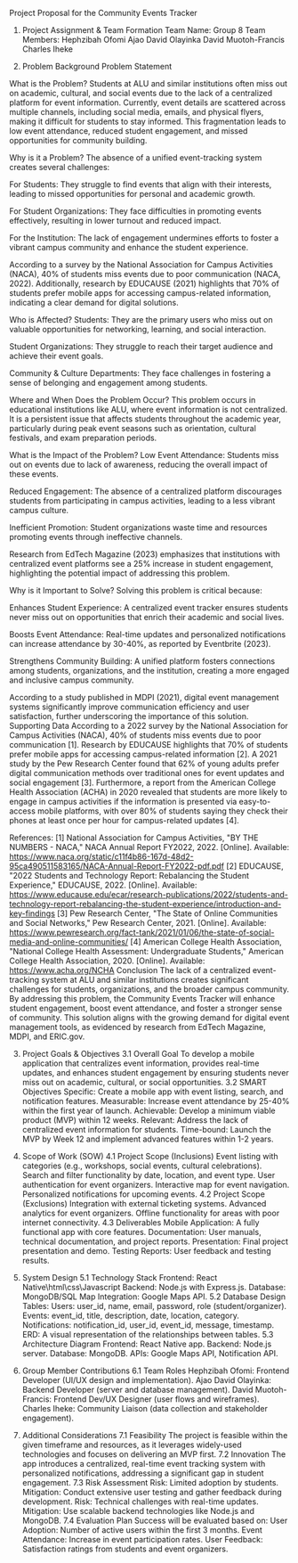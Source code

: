 Project Proposal for the Community Events Tracker
1. Project Assignment & Team Formation
Team Name: Group 8
Team Members:
Hephzibah Ofomi
Ajao David Olayinka
David Muotoh-Francis
Charles Iheke

2. Problem Background
Problem Statement

What is the Problem?
Students at ALU and similar institutions often miss out on academic, cultural, and social events due to the lack of a centralized platform for event information. Currently, event details are scattered across multiple channels, including social media, emails, and physical flyers, making it difficult for students to stay informed. This fragmentation leads to low event attendance, reduced student engagement, and missed opportunities for community building.

Why is it a Problem?
The absence of a unified event-tracking system creates several challenges:

For Students: They struggle to find events that align with their interests, leading to missed opportunities for personal and academic growth.

For Student Organizations: They face difficulties in promoting events effectively, resulting in lower turnout and reduced impact.

For the Institution: The lack of engagement undermines efforts to foster a vibrant campus community and enhance the student experience.

According to a survey by the National Association for Campus Activities (NACA), 40% of students miss events due to poor communication (NACA, 2022). Additionally, research by EDUCAUSE (2021) highlights that 70% of students prefer mobile apps for accessing campus-related information, indicating a clear demand for digital solutions.

Who is Affected?
Students: They are the primary users who miss out on valuable opportunities for networking, learning, and social interaction.

Student Organizations: They struggle to reach their target audience and achieve their event goals.

Community & Culture Departments: They face challenges in fostering a sense of belonging and engagement among students.

Where and When Does the Problem Occur?
This problem occurs in educational institutions like ALU, where event information is not centralized. It is a persistent issue that affects students throughout the academic year, particularly during peak event seasons such as orientation, cultural festivals, and exam preparation periods.

What is the Impact of the Problem?
Low Event Attendance: Students miss out on events due to lack of awareness, reducing the overall impact of these events.

Reduced Engagement: The absence of a centralized platform discourages students from participating in campus activities, leading to a less vibrant campus culture.

Inefficient Promotion: Student organizations waste time and resources promoting events through ineffective channels.

Research from EdTech Magazine (2023) emphasizes that institutions with centralized event platforms see a 25% increase in student engagement, highlighting the potential impact of addressing this problem.

Why is it Important to Solve?
Solving this problem is critical because:

Enhances Student Experience: A centralized event tracker ensures students never miss out on opportunities that enrich their academic and social lives.

Boosts Event Attendance: Real-time updates and personalized notifications can increase attendance by 30-40%, as reported by Eventbrite (2023).

Strengthens Community Building: A unified platform fosters connections among students, organizations, and the institution, creating a more engaged and inclusive campus community.

According to a study published in MDPI (2021), digital event management systems significantly improve communication efficiency and user satisfaction, further underscoring the importance of this solution.
Supporting Data
According to a 2022 survey by the National Association for Campus Activities (NACA), 40% of students miss events due to poor communication [1].
 Research by EDUCAUSE highlights that 70% of students prefer mobile apps for accessing campus-related information [2].
 A 2021 study by the Pew Research Center found that 62% of young adults prefer digital communication methods over traditional ones for event updates and social engagement [3].
 Furthermore, a report from the American College Health Association (ACHA) in 2020 revealed that students are more likely to engage in campus activities if the information is presented via easy-to-access mobile platforms, with over 80% of students saying they check their phones at least once per hour for campus-related updates [4].

References:
[1] National Association for Campus Activities, "BY THE NUMBERS - NACA," NACA Annual Report FY2022, 2022. [Online]. Available: https://www.naca.org/static/c11f4b86-167d-48d2-95ca490511583165/NACA-Annual-Report-FY2022-pdf.pdf
[2] EDUCAUSE, "2022 Students and Technology Report: Rebalancing the Student Experience," EDUCAUSE, 2022. [Online]. Available: https://www.educause.edu/ecar/research-publications/2022/students-and-technology-report-rebalancing-the-student-experience/introduction-and-key-findings
[3] Pew Research Center, "The State of Online Communities and Social Networks," Pew Research Center, 2021. [Online]. Available: https://www.pewresearch.org/fact-tank/2021/01/06/the-state-of-social-media-and-online-communities/
[4] American College Health Association, "National College Health Assessment: Undergraduate Students," American College Health Association, 2020. [Online]. Available: https://www.acha.org/NCHA
Conclusion
The lack of a centralized event-tracking system at ALU and similar institutions creates significant challenges for students, organizations, and the broader campus community. By addressing this problem, the Community Events Tracker will enhance student engagement, boost event attendance, and foster a stronger sense of community. This solution aligns with the growing demand for digital event management tools, as evidenced by research from EdTech Magazine, MDPI, and ERIC.gov.



3. Project Goals & Objectives
3.1 Overall Goal
To develop a mobile application that centralizes event information, provides real-time updates, and enhances student engagement by ensuring students never miss out on academic, cultural, or social opportunities.
3.2 SMART Objectives
Specific: Create a mobile app with event listing, search, and notification features.
Measurable: Increase event attendance by 25-40% within the first year of launch.
Achievable: Develop a minimum viable product (MVP) within 12 weeks.
Relevant: Address the lack of centralized event information for students.
Time-bound: Launch the MVP by Week 12 and implement advanced features within 1-2 years.

4. Scope of Work (SOW)
4.1 Project Scope (Inclusions)
Event listing with categories (e.g., workshops, social events, cultural celebrations).
Search and filter functionality by date, location, and event type.
User authentication for event organizers.
Interactive map for event navigation.
Personalized notifications for upcoming events.
4.2 Project Scope (Exclusions)
Integration with external ticketing systems.
Advanced analytics for event organizers.
Offline functionality for areas with poor internet connectivity.
4.3 Deliverables
Mobile Application: A fully functional app with core features.
Documentation: User manuals, technical documentation, and project reports.
Presentation: Final project presentation and demo.
Testing Reports: User feedback and testing results.

5. System Design
5.1 Technology Stack
Frontend: React Native\html\css\Javascript
Backend: Node.js with Express.js.
Database: MongoDB/SQL
Map Integration: Google Maps API.
5.2 Database Design
Tables:
Users: user_id, name, email, password, role (student/organizer).
Events: event_id, title, description, date, location, category.
Notifications: notification_id, user_id, event_id, message, timestamp.
ERD: A visual representation of the relationships between tables.
5.3 Architecture Diagram
Frontend: React Native app.
Backend: Node.js server.
Database: MongoDB.
APIs: Google Maps API, Notification API.





6. Group Member Contributions
6.1 Team Roles
Hephzibah Ofomi: Frontend Developer (UI/UX design and implementation).
Ajao David Olayinka: Backend Developer (server and database management).
David Muotoh-Francis: Frontend Dev/UX Designer (user flows and wireframes).
Charles Iheke: Community Liaison (data collection and stakeholder engagement).


7. Additional Considerations
7.1 Feasibility
The project is feasible within the given timeframe and resources, as it leverages widely-used technologies and focuses on delivering an MVP first.
7.2 Innovation
The app introduces a centralized, real-time event tracking system with personalized notifications, addressing a significant gap in student engagement.
7.3 Risk Assessment
Risk: Limited adoption by students.
Mitigation: Conduct extensive user testing and gather feedback during development.
Risk: Technical challenges with real-time updates.
Mitigation: Use scalable backend technologies like Node.js and MongoDB.
7.4 Evaluation Plan
Success will be evaluated based on:
User Adoption: Number of active users within the first 3 months.
Event Attendance: Increase in event participation rates.
User Feedback: Satisfaction ratings from students and event organizers.
